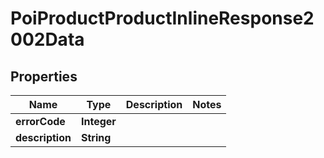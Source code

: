 # PoiProductProductInlineResponse2002Data

## Properties
Name | Type | Description | Notes
------------ | ------------- | ------------- | -------------
**errorCode** | **Integer** |  | 
**description** | **String** |  | 
